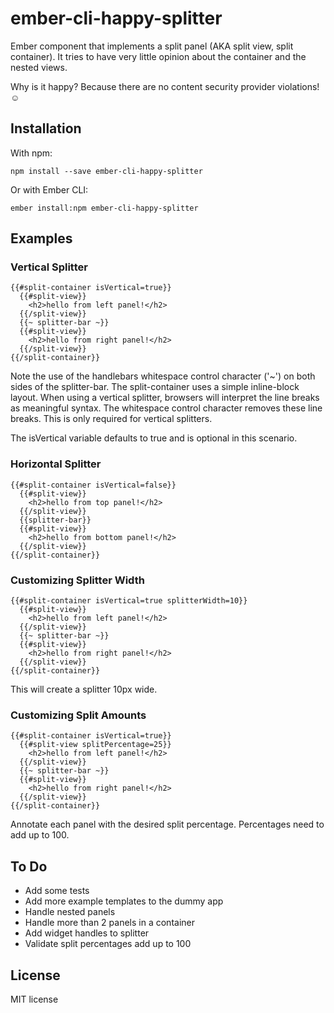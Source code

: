 # ember-cli-happy-splitter

Ember component that implements a split panel (AKA split view, split container).  It tries to have very little opinion 
 about the container and the nested views.
 
Why is it happy?  Because there are no content security provider violations! &#9786;

## Installation

With npm:

`npm install --save ember-cli-happy-splitter`

Or with Ember CLI:

`ember install:npm ember-cli-happy-splitter`

## Examples

### Vertical Splitter

````htmlbars
{{#split-container isVertical=true}}
  {{#split-view}}
    <h2>hello from left panel!</h2>
  {{/split-view}}
  {{~ splitter-bar ~}}
  {{#split-view}}
    <h2>hello from right panel!</h2>
  {{/split-view}}
{{/split-container}}
````

Note the use of the handlebars whitespace control character ('~') on both sides of the splitter-bar. The split-container 
uses a simple inline-block layout. When using a vertical splitter, browsers will interpret the line breaks as meaningful 
syntax. The whitespace control character removes these line breaks. This is only required for vertical splitters.

The isVertical variable defaults to true and is optional in this scenario.

### Horizontal Splitter

````htmlbars
{{#split-container isVertical=false}}
  {{#split-view}}
    <h2>hello from top panel!</h2>
  {{/split-view}}
  {{splitter-bar}}
  {{#split-view}}
    <h2>hello from bottom panel!</h2>
  {{/split-view}}
{{/split-container}}
````

### Customizing Splitter Width

````htmlbars
{{#split-container isVertical=true splitterWidth=10}}
  {{#split-view}}
    <h2>hello from left panel!</h2>
  {{/split-view}}
  {{~ splitter-bar ~}}
  {{#split-view}}
    <h2>hello from right panel!</h2>
  {{/split-view}}
{{/split-container}}
````

This will create a splitter 10px wide.

### Customizing Split Amounts

````htmlbars
{{#split-container isVertical=true}}
  {{#split-view splitPercentage=25}}
    <h2>hello from left panel!</h2>
  {{/split-view}}
  {{~ splitter-bar ~}}
  {{#split-view}}
    <h2>hello from right panel!</h2>
  {{/split-view}}
{{/split-container}}
````

Annotate each panel with the desired split percentage. Percentages need to add up to 100.

## To Do

* Add some tests
* Add more example templates to the dummy app
* Handle nested panels
* Handle more than 2 panels in a container
* Add widget handles to splitter
* Validate split percentages add up to 100

## License

MIT license
